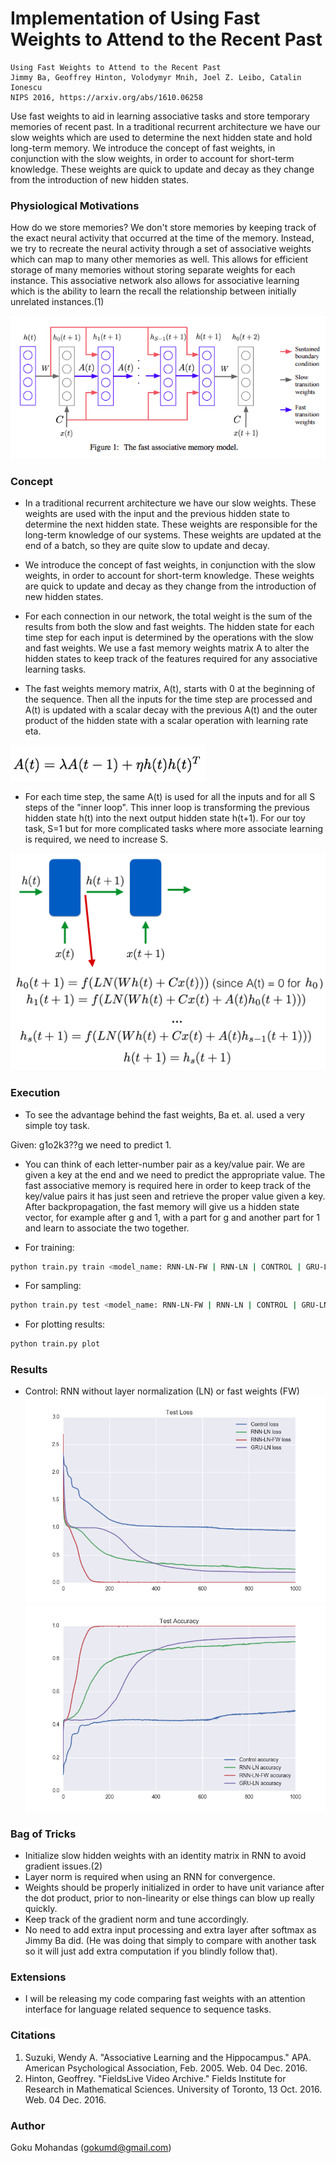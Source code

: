# Implementation of Using Fast Weights to Attend to the Recent Past
```
Using Fast Weights to Attend to the Recent Past
Jimmy Ba, Geoffrey Hinton, Volodymyr Mnih, Joel Z. Leibo, Catalin Ionescu
NIPS 2016, https://arxiv.org/abs/1610.06258
```

Use fast weights to aid in learning associative tasks and store temporary memories of recent past. In a traditional recurrent architecture we have our slow weights which are used to determine the next hidden state and hold long-term memory. We introduce the concept of fast weights, in conjunction with the slow weights, in order to account for short-term knowledge. These weights are quick to update and decay as they change from the introduction of new hidden states. 

### Physiological Motivations

How do we store memories? We don't store memories by keeping track of the exact neural activity that occurred at the time of the memory. Instead, we try to recreate the neural activity through a set of associative weights which can map to many other memories as well. This allows for efficient storage of many memories without storing separate weights for each instance. This associative network also allows for associative learning which is the ability to learn the recall the relationship between initially unrelated instances.(1)

![ba](images/ba.png)

### Concept
- In a traditional recurrent architecture we have our slow weights. These weights are used with the input and the previous hidden state to determine the next hidden state. These weights are responsible for the long-term knowledge of our systems. These weights are updated at the end of a batch, so they are quite slow to update and decay.

- We introduce the concept of fast weights, in conjunction with the slow weights, in order to account for short-term knowledge. These weights are quick to update and decay as they change from the introduction of new hidden states. 

- For each connection in our network, the total weight is the sum of the results from both the slow and fast weights. The hidden state for each time step for each input is determined by the operations with the slow and fast weights. We use a fast memory weights matrix A to alter the hidden states to keep track of the features required for any associative learning tasks.

- The fast weights memory matrix, A(t), starts with 0 at the beginning of the sequence. Then all the inputs for the time step are processed and A(t) is updated with a scalar decay with the previous A(t) and the outer product of the hidden state with a scalar operation with learning rate eta.

![eq1](images/eq1.png)

- For each time step, the same A(t) is used for all the inputs and for all S steps of the "inner loop". This inner loop is transforming the previous hidden state h(t) into the next output hidden state h(t+1). For our toy task, S=1 but for more complicated tasks where more associate learning is required, we need to increase S.

![diagram.png](images/diagram.png)

### Execution

- To see the advantage behind the fast weights, Ba et. al. used a very simple toy task.

Given: g1o2k3??g we need to predict 1. 
- You can think of each letter-number pair as a key/value pair. We are given a key at the end and we need to predict the appropriate value. The fast associative memory is required here in order to keep track of the key/value pairs it has just seen and retrieve the proper value given a key. After backpropagation, the fast memory will give us a hidden state vector, for example after g and 1, with a part for g and another part for 1 and learn to associate the two together.

- For training:
```bash
python train.py train <model_name: RNN-LN-FW | RNN-LN | CONTROL | GRU-LN >
```
- For sampling:
```bash
python train.py test <model_name: RNN-LN-FW | RNN-LN | CONTROL | GRU-LN >
```
- For plotting results:
```bash
python train.py plot
```

### Results

- Control: RNN without layer normalization (LN) or fast weights (FW)
![results1](fw/loss.png)
![results2](fw/accuracy.png)

### Bag of Tricks

- Initialize slow hidden weights with an identity matrix in RNN to avoid gradient issues.(2)
- Layer norm is required when using an RNN for convergence.
- Weights should be properly initialized in order to have unit variance after the dot product, prior to non-linearity or else things can blow up really quickly.
- Keep track of the gradient norm and tune accordingly.
- No need to add extra input processing and extra layer after softmax as Jimmy Ba did. (He was doing that simply to compare with another task so it will just add extra computation if you blindly follow that).

### Extensions

- I will be releasing my code comparing fast weights with an attention interface for language related sequence to sequence tasks. 

### Citations

1. Suzuki, Wendy A. "Associative Learning and the Hippocampus." APA. American Psychological Association, Feb. 2005. Web. 04 Dec. 2016.
2. Hinton, Geoffrey. "FieldsLive Video Archive." Fields Institute for Research in Mathematical Sciences. University of Toronto, 13 Oct. 2016. Web. 04 Dec. 2016.

### Author
Goku Mohandas (gokumd@gmail.com)





